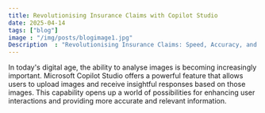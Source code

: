 ```yaml
---
title: Revolutionising Insurance Claims with Copilot Studio
date: 2025-04-14
tags: ["blog"]
image : "/img/posts/blogimage1.jpg"
Description  : "Revolutionising Insurance Claims: Speed, Accuracy, and Transparency with Copilot Studio"
---
```

In today's digital age, the ability to analyse images is becoming increasingly important. Microsoft Copilot Studio offers a powerful feature that allows users to upload images and receive insightful responses based on those images. This capability opens up a world of possibilities for enhancing user interactions and providing more accurate and relevant information.

